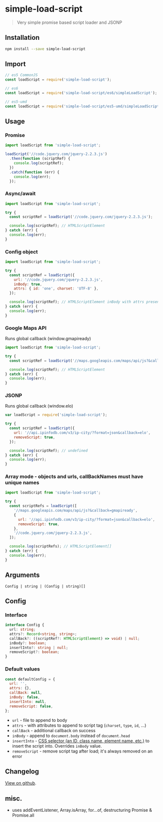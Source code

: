# simple-load-script

> Very simple promise based script loader and JSONP

## Installation

```bash
npm install --save simple-load-script
```

## Import

```js
// es5 CommonJS
const loadScript = require('simple-load-script');

// es6
const loadScript = require('simple-load-script/es6/simpleLoadScript');

// es5-umd
const loadScript = require('simple-load-script/es5-umd/simpleLoadScript');
```

## Usage

### Promise

```js
import loadScript from 'simple-load-script';

loadScript('//code.jquery.com/jquery-2.2.3.js')
  .then(function (scriptRef) {
    console.log(scriptRef);
  })
  .catch(function (err) {
    console.log(err);
  });
```

### Async/await

```js
import loadScript from 'simple-load-script';

try {
  const scriptRef = loadScript('//code.jquery.com/jquery-2.2.3.js');

  console.log(scriptRef); // HTMLScriptElement
} catch (err) {
  console.log(err);
}
```

### Config object

```js
import loadScript from 'simple-load-script';

try {
  const scriptRef = loadScript({
    url: '//code.jquery.com/jquery-2.2.3.js',
    inBody: true,
    attrs: { id: 'one', charset: 'UTF-8' },
  });

  console.log(scriptRef); // HTMLScriptElement inBody with attrs present
} catch (err) {
  console.log(err);
}
```

### Google Maps API

Runs global callback (window.gmapiready)

```js
import loadScript from 'simple-load-script';

try {
  const scriptRef = loadScript('//maps.googleapis.com/maps/api/js?&callback=gmapiready');

  console.log(scriptRef); // HTMLScriptElement
} catch (err) {
  console.log(err);
}
```

### JSONP

Runs global callback (window.elo)

```js
var loadScript = require('simple-load-script');

try {
  const scriptRef = loadScript({
    url: '//api.ipinfodb.com/v3/ip-city/?format=json&callback=elo',
    removeScript: true,
  });

  console.log(scriptRef); // undefined
} catch (err) {
  console.log(err);
}
```

### Array mode - objects and urls, callBackNames must have unique names

```js
import loadScript from 'simple-load-script';

try {
  const scriptRefs = loadScript([
    '//maps.googleapis.com/maps/api/js?&callback=gmapiready',
    {
      url: '//api.ipinfodb.com/v3/ip-city/?format=json&callback=elo',
      removeScript: true,
    },
    '//code.jquery.com/jquery-2.2.3.js',
  ]);

  console.log(scriptRefs); // HTMLScriptElement[]
} catch (err) {
  console.log(err);
}
```

## Arguments

`Config | string | (Config | string)[]`

## Config

### Interface

```ts
interface Config {
  url: string;
  attrs?: Record<string, string>;
  callBack?: ((scriptRef?: HTMLScriptElement) => void) | null;
  inBody?: boolean;
  insertInto?: string | null;
  removeScript?: boolean;
}
```

### Default values

```js
const defaultConfig = {
  url: '',
  attrs: {},
  callBack: null,
  inBody: false,
  insertInto: null,
  removeScript: false,
};
```

- `url` - file to append to body
- `attrs` - with attributes to append to script tag (`charset`, `type`, `id`, &hellip;)
- `callBack` - additional callback on success
- `inBody` - append to `document.body` instead of `document.head`
- `insertInto` - [CSS selector (an ID, class name, element name, etc.)](https://developer.mozilla.org/en/docs/Web/API/Document/querySelector) to insert the script into. Overrides `inBody` value.
- `removeScript` - remove script tag after load; it's always removed on an error

## Changelog

[View on github](https://github.com/tomek-f/simple-load-script/blob/master/changelog.md).

## misc.

- uses addEventListener, Array.isArray, for…of, destructuring Promise & Promise.all
